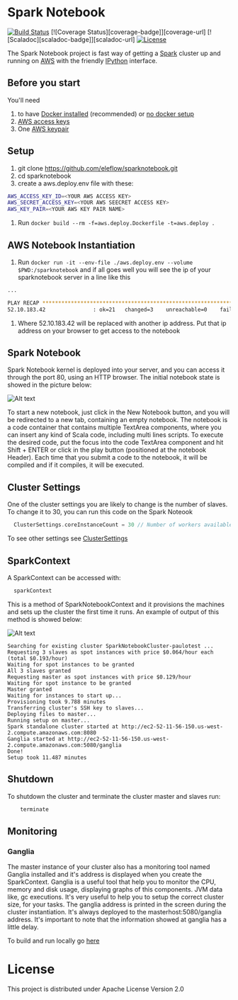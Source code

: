 # Spark Notebook

[![Build Status][build-badge]][build-url]
[![Coverage Status][coverage-badge]][coverage-url]
[![Scaladoc][scaladoc-badge]][scaladoc-url]
[![License][license-badge]][license-url]

The Spark Notebook project is fast way of getting a [Spark](http://spark.apache.org/) cluster up and running on [AWS](http://aws.amazon.com) with the friendly [IPython](http://ipython.org) interface.

## Before you start
You'll need 

1. to have [Docker installed](https://docs.docker.com/installation/) (recommended) or [no docker setup](nodocker.md)
1. [AWS access keys](http://aws.amazon.com/developers/access-keys) 
1. One [AWS keypair](http://docs.aws.amazon.com/AWSEC2/latest/UserGuide/ec2-key-pairs.html#having-ec2-create-your-key-pair)

 
## Setup
1. git clone https://github.com/eleflow/sparknotebook.git
1. cd sparknotebook
1. create a aws.deploy.env file with these:

  ```sh
  AWS_ACCESS_KEY_ID=<YOUR AWS ACCESS KEY>
  AWS_SECRET_ACCESS_KEY=<YOUR AWS SEECRET ACCESS KEY>
  AWS_KEY_PAIR=<YOUR AWS KEY PAIR NAME>
  ```
1. Run `docker build --rm -f=aws.deploy.Dockerfile -t=aws.deploy .`

## AWS Notebook Instantiation  

1. Run `docker run -it --env-file ./aws.deploy.env --volume $PWD:/sparknotebook` and if all goes well you will see the ip of your sparknotebook server in a line like this
  ```sh 
  ...

  PLAY RECAP ******************************************************************** 
  52.10.183.42               : ok=21   changed=3    unreachable=0    failed=0   
  ```
1. Where 52.10.183.42 will be replaced with another ip address. Put that ip address on your browser to get access to the notebook

## Spark Notebook

Spark Notebook kernel is deployed into your server, and you can access it through the port 80, using an HTTP browser.
The initial notebook state is showed in the picture below:

![Alt text](/../images/images/EmptyNotebook.png?raw=true "Initial state of a Spark Notebook")

To start a new notebook, just click in the New Notebook button, and you will be redirected to a new tab, containing an empty notebook.
The notebook is a code container that contains multiple TextArea components, where you can insert any kind of Scala code, including multi lines scripts. To execute the desired code, put the focus into the code TextArea component and hit Shift + ENTER or click in the play button (positioned at the notebook Header). Each time that you submit a code to the notebook, it will be compiled and if it compiles, it will be executed.

## Cluster Settings

One of the cluster settings you are likely to change is the number of slaves. To change it to 30, you can run this code on the Spark Noteook
```scala
  ClusterSettings.coreInstanceCount = 30 // Number of workers available in your cluster - default to 3
```
To see other settings see  [ClusterSettings](src/main/scala/eleflow/sparknotebook/SparkNotebookContext.scala)
## SparkContext
A SparkContext can be accessed with:
```scala
  sparkContext
```
This is a method of SparkNotebookContext and it provisions the machines and sets up the cluster the first time it runs. An example of output of this method is showed below:

![Alt text](/../images/images/ClusterInstantiation.png?raw=true "Sample output of a cluster instantiation")
```
Searching for existing cluster SparkNotebookCluster-paulotest ...
Requesting 3 slaves as spot instances with price $0.064/hour each (total $0.193/hour)
Waiting for spot instances to be granted
All 3 slaves granted
Requesting master as spot instances with price $0.129/hour
Waiting for spot instance to be granted
Master granted
Waiting for instances to start up...
Provisioning took 9.788 minutes
Transferring cluster's SSH key to slaves...
Deploying files to master... 
Running setup on master... 
Spark standalone cluster started at http://ec2-52-11-56-150.us-west-2.compute.amazonaws.com:8080
Ganglia started at http://ec2-52-11-56-150.us-west-2.compute.amazonaws.com:5080/ganglia
Done!
Setup took 11.487 minutes
```

## Shutdown

To shutdown the cluster and terminate the cluster master and slaves run:
```scala
    terminate
```

## Monitoring
### Ganglia

The master instance of your cluster also has a monitoring tool named Ganglia installed and it's address is displayed when you create the SparkContext.
Ganglia is a useful tool that help you to monitor the CPU, memory and disk usage, displaying graphs of this components. JVM data like, gc executions. It's very useful to help you to setup the correct cluster size, for your tasks.
The ganglia address is printed in the screen during the cluster instantiation. It's always deployed to the masterhost:5080/ganglia address.
It's important to note that the information showed at ganglia has a little delay.


To build and run locally go [here](buildlocal.md)

# License

This project is distributed under Apache License Version 2.0

[build-badge]: https://travis-ci.org/eleflow/sparknotebook.svg?branch=master
[build-url]: https://travis-ci.org/eleflow/sparknotebook
[license-badge]: https://img.shields.io/badge/License-Apache%202-blue.svg?style=flat
[license-url]: LICENSE